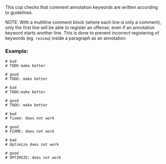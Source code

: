 This cop checks that comment annotation keywords are written according
to guidelines.

NOTE: With a multiline comment block (where each line is only a
comment), only the first line will be able to register an offense, even
if an annotation keyword starts another line. This is done to prevent
incorrect registering of keywords (eg. `review`) inside a paragraph as an
annotation.

### Example:
    # bad
    # TODO make better

    # good
    # TODO: make better

    # bad
    # TODO:make better

    # good
    # TODO: make better

    # bad
    # fixme: does not work

    # good
    # FIXME: does not work

    # bad
    # Optimize does not work

    # good
    # OPTIMIZE: does not work